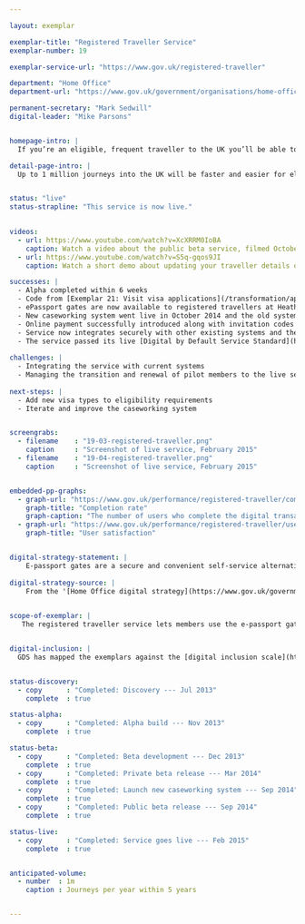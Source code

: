 ```yaml
---

layout: exemplar

exemplar-title: "Registered Traveller Service"
exemplar-number: 19

exemplar-service-url: "https://www.gov.uk/registered-traveller"

department: "Home Office"
department-url: "https://www.gov.uk/government/organisations/home-office"

permanent-secretary: "Mark Sedwill"
digital-leader: "Mike Parsons"


homepage-intro: |
  If you’re an eligible, frequent traveller to the UK you’ll be able to easily apply to use e-passport gates, cutting time queuing at airports

detail-page-intro: |
  Up to 1 million journeys into the UK will be faster and easier for eligible frequent travellers


status: "live"
status-strapline: "This service is now live."
  

videos:
  - url: https://www.youtube.com/watch?v=XcXRRM0IoBA
    caption: Watch a video about the public beta service, filmed October 2014
  - url: https://www.youtube.com/watch?v=S5q-gqos9JI
    caption: Watch a short demo about updating your traveller details online, filmed January 2014

successes: |
  - Alpha completed within 6 weeks
  - Code from [Exemplar 21: Visit visa applications](/transformation/apply-visa) reused, saving time
  - ePassport gates are now available to registered travellers at Heathrow and Gatwick airports
  - New caseworking system went live in October 2014 and the old system was successfully decommissioned
  - Online payment successfully introduced along with invitation codes
  - Service now integrates securely with other existing systems and the method of integration will likely be reused by other services in the Home Office
  - The service passed its live [Digital by Default Service Standard](https://www.gov.uk/service-manual/digital-by-default) assessment
  
challenges: |
  - Integrating the service with current systems
  - Managing the transition and renewal of pilot members to the live service
  
next-steps: |
  - Add new visa types to eligibility requirements
  - Iterate and improve the caseworking system


screengrabs:
  - filename    : "19-03-registered-traveller.png"
    caption     : "Screenshot of live service, February 2015"
  - filename    : "19-04-registered-traveller.png"
    caption     : "Screenshot of live service, February 2015"


embedded-pp-graphs:
  - graph-url: "https://www.gov.uk/performance/registered-traveller/completion-rate"
    graph-title: "Completion rate"
    graph-caption: "The number of users who complete the digital transaction as a percentage of those who start"
  - graph-url: "https://www.gov.uk/performance/registered-traveller/user-satisfaction"
    graph-title: "User satisfaction"


digital-strategy-statement: |
    E-passport gates are a secure and convenient self-service alternative to the conventional border control process. A quick and easy way of crossing the border, e-Gates have proved popular with the travelling public, with transactions steadily rising --- over the last year 7.8 million people used the gates
    
digital-strategy-source: |
    From the '[Home Office digital strategy](https://www.gov.uk/government/publications/home-office-digital-strategy)' --- December 2012
    

scope-of-exemplar: |
   The registered traveller service lets members use the e-passport gates where they have made an online application before travel.


digital-inclusion: |
  GDS has mapped the exemplars against the [digital inclusion scale](https://www.gov.uk/government/publications/government-digital-inclusion-strategy/government-digital-inclusion-strategy#measuring-digital-exclusion) to help show where these services may be difficult for some people to use. [See the rating for Registered traveller](https://www.gov.uk/government/publications/government-digital-inclusion-strategy/exemplar-services-and-identity-assurance-how-complex-they-are#registered-traveller).


status-discovery:
  - copy      : "Completed: Discovery --- Jul 2013"
    complete  : true

status-alpha:
  - copy      : "Completed: Alpha build --- Nov 2013"
    complete  : true

status-beta:
  - copy      : "Completed: Beta development --- Dec 2013"
    complete  : true
  - copy      : "Completed: Private beta release --- Mar 2014"
    complete  : true
  - copy      : "Completed: Launch new caseworking system --- Sep 2014"
    complete  : true
  - copy      : "Completed: Public beta release --- Sep 2014"
    complete  : true

status-live:
  - copy      : "Completed: Service goes live --- Feb 2015"
    complete  : true


anticipated-volume:
  - number  : 1m
    caption : Journeys per year within 5 years


---
```


